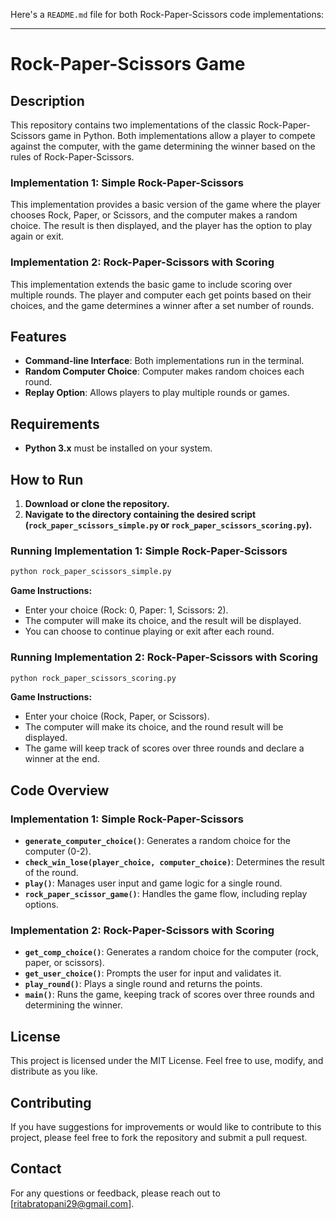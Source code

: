 Here's a `README.md` file for both Rock-Paper-Scissors code implementations:

---

# Rock-Paper-Scissors Game

## Description

This repository contains two implementations of the classic Rock-Paper-Scissors game in Python. Both implementations allow a player to compete against the computer, with the game determining the winner based on the rules of Rock-Paper-Scissors.

### Implementation 1: Simple Rock-Paper-Scissors

This implementation provides a basic version of the game where the player chooses Rock, Paper, or Scissors, and the computer makes a random choice. The result is then displayed, and the player has the option to play again or exit.

### Implementation 2: Rock-Paper-Scissors with Scoring

This implementation extends the basic game to include scoring over multiple rounds. The player and computer each get points based on their choices, and the game determines a winner after a set number of rounds.

## Features

- **Command-line Interface**: Both implementations run in the terminal.
- **Random Computer Choice**: Computer makes random choices each round.
- **Replay Option**: Allows players to play multiple rounds or games.

## Requirements

- **Python 3.x** must be installed on your system.

## How to Run

1. **Download or clone the repository.**
2. **Navigate to the directory containing the desired script (`rock_paper_scissors_simple.py` or `rock_paper_scissors_scoring.py`).**

### Running Implementation 1: Simple Rock-Paper-Scissors

```bash
python rock_paper_scissors_simple.py
```

**Game Instructions:**
- Enter your choice (Rock: 0, Paper: 1, Scissors: 2).
- The computer will make its choice, and the result will be displayed.
- You can choose to continue playing or exit after each round.

### Running Implementation 2: Rock-Paper-Scissors with Scoring

```bash
python rock_paper_scissors_scoring.py
```

**Game Instructions:**
- Enter your choice (Rock, Paper, or Scissors).
- The computer will make its choice, and the round result will be displayed.
- The game will keep track of scores over three rounds and declare a winner at the end.

## Code Overview

### Implementation 1: Simple Rock-Paper-Scissors

- **`generate_computer_choice()`**: Generates a random choice for the computer (0-2).
- **`check_win_lose(player_choice, computer_choice)`**: Determines the result of the round.
- **`play()`**: Manages user input and game logic for a single round.
- **`rock_paper_scissor_game()`**: Handles the game flow, including replay options.

### Implementation 2: Rock-Paper-Scissors with Scoring

- **`get_comp_choice()`**: Generates a random choice for the computer (rock, paper, or scissors).
- **`get_user_choice()`**: Prompts the user for input and validates it.
- **`play_round()`**: Plays a single round and returns the points.
- **`main()`**: Runs the game, keeping track of scores over three rounds and determining the winner.

## License

This project is licensed under the MIT License. Feel free to use, modify, and distribute as you like.

## Contributing

If you have suggestions for improvements or would like to contribute to this project, please feel free to fork the repository and submit a pull request.

## Contact

For any questions or feedback, please reach out to [ritabratopani29@gmail.com].
